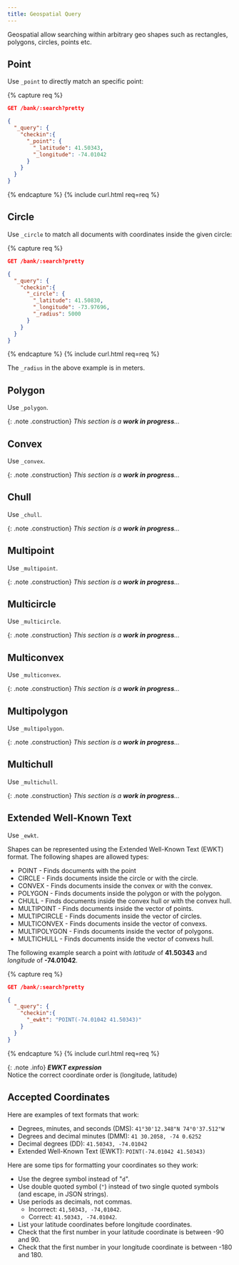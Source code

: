 ```yaml
---
title: Geospatial Query
---
```


Geospatial allow searching within arbitrary geo shapes such as rectangles,
polygons, circles, points etc.


## Point

Use `_point` to directly match an specific point:

{% capture req %}

```json
GET /bank/:search?pretty

{
  "_query": {
    "checkin":{
      "_point": {
        "_latitude": 41.50343,
        "_longitude": -74.01042
      }
    }
  }
}
```
{% endcapture %}
{% include curl.html req=req %}


## Circle

Use `_circle` to match all documents with coordinates inside the given circle:

{% capture req %}

```json
GET /bank/:search?pretty

{
  "_query": {
    "checkin":{
      "_circle": {
        "_latitude": 41.50830,
        "_longitude": -73.97696,
        "_radius": 5000
      }
    }
  }
}
```
{% endcapture %}
{% include curl.html req=req %}

The `_radius` in the above example is in meters.

## Polygon

Use `_polygon`.

{: .note .construction}
_This section is a **work in progress**..._


## Convex

Use `_convex`.

{: .note .construction}
_This section is a **work in progress**..._


## Chull

Use `_chull`.

{: .note .construction}
_This section is a **work in progress**..._


## Multipoint

Use `_multipoint`.

{: .note .construction}
_This section is a **work in progress**..._


## Multicircle

Use `_multicircle`.

{: .note .construction}
_This section is a **work in progress**..._


## Multiconvex

Use `_multiconvex`.

{: .note .construction}
_This section is a **work in progress**..._


## Multipolygon

Use `_multipolygon`.

{: .note .construction}
_This section is a **work in progress**..._


## Multichull

Use `_multichull`.

{: .note .construction}
_This section is a **work in progress**..._


## Extended Well-Known Text

Use `_ewkt`.

Shapes can be represented using the Extended Well-Known Text (EWKT) format.
The following shapes are allowed types:

* POINT         - Finds documents with the point
* CIRCLE        - Finds documents inside the circle or with the circle.
* CONVEX        - Finds documents inside the convex or with the convex.
* POLYGON       - Finds documents inside the polygon or with the polygon.
* CHULL         - Finds documents inside the convex hull or with the convex hull.
* MULTIPOINT    - Finds documents inside the vector of points.
* MULTIPCIRCLE  - Finds documents inside the vector of circles.
* MULTICONVEX   - Finds documents inside the vector of convexs.
* MULTIPOLYGON  - Finds documents inside the vector of polygons.
* MULTICHULL    - Finds documents inside the vector of convexs hull.

The following example search a point with _latitude_ of **41.50343** and
_longitude_ of **-74.01042**.

{% capture req %}

```json
GET /bank/:search?pretty

{
  "_query": {
    "checkin":{
      "_ewkt": "POINT(-74.01042 41.50343)"
    }
  }
}
```
{% endcapture %}
{% include curl.html req=req %}

{: .note .info}
**_EWKT expression_**<br>
Notice the correct coordinate order is (longitude, latitude)


## Accepted Coordinates

Here are examples of text formats that work:

* Degrees, minutes, and seconds (DMS): `41°30'12.348"N 74°0'37.512"W`
* Degrees and decimal minutes (DMM): `41 30.2058, -74 0.6252`
* Decimal degrees (DD): `41.50343, -74.01042`
* Extended Well-Known Text (EWKT): `POINT(-74.01042 41.50343)`

Here are some tips for formatting your coordinates so they work:

* Use the degree symbol instead of "`d`".
* Use double quoted symbol (`"`) instead of two single quoted symbols
  (and escape, in JSON strings).
* Use periods as decimals, not commas.
  - Incorrect: `41,50343, -74,01042`.
  - Correct: `41.50343, -74.01042`.
* List your latitude coordinates before longitude coordinates.
* Check that the first number in your latitude coordinate is between -90 and 90.
* Check that the first number in your longitude coordinate is between -180 and 180.
